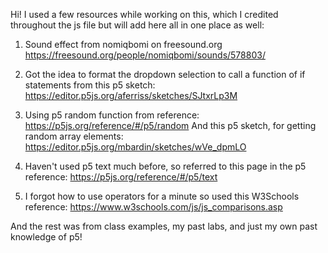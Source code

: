 Hi! I used a few resources while working on this, which I credited throughout the js file but will add here all in one place as well:

1. Sound effect from nomiqbomi on freesound.org
https://freesound.org/people/nomiqbomi/sounds/578803/

2. Got the idea to format the dropdown selection to call a function of if statements from this p5 sketch:
https://editor.p5js.org/aferriss/sketches/SJtxrLp3M

3. Using p5 random function from reference:
https://p5js.org/reference/#/p5/random
And this p5 sketch, for getting random array elements:
https://editor.p5js.org/mbardin/sketches/wVe_dpmLO

4. Haven't used p5 text much before, so referred to this page in the p5 reference:
https://p5js.org/reference/#/p5/text

5. I forgot how to use operators for a minute so used this W3Schools reference:
https://www.w3schools.com/js/js_comparisons.asp

And the rest was from class examples, my past labs, and just my own past knowledge of p5!